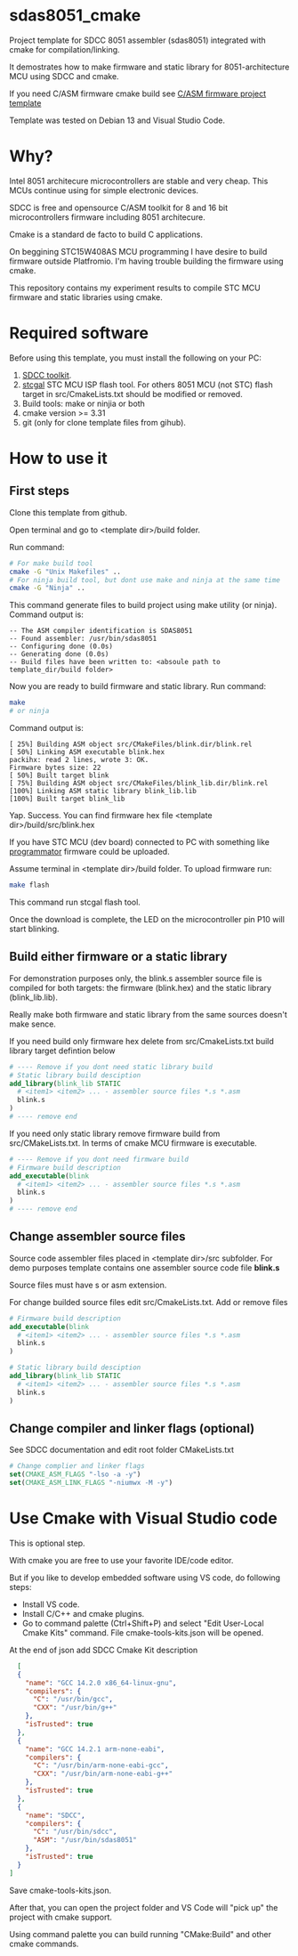 # sdas8051_cmake
Project template for SDCC 8051 assembler (sdas8051)  integrated with cmake for compilation/linking.

It demostrates how to make firmware and static library for 8051-architecture MCU using SDCC and cmake.

If you need C/ASM firmware cmake build see [C/ASM firmware project template](https://github.com/mgoblin/sdcc8051_cmake)

Template was tested on Debian 13 and Visual Studio Code.

# Why?
Intel 8051 architecure microcontrollers are stable and very cheap. This MCUs continue using for simple electronic devices. 

SDCC is free and opensource C/ASM toolkit for 8 and 16 bit microcontrollers firmware including 8051 architecure.

Cmake is a standard de facto to build C applications. 

On beggining STC15W408AS MCU programming I have desire to build firmware outside Platfromio. I'm having trouble building the firmware using cmake.

This repository contains my experiment results to compile STC MCU firmware and static libraries using cmake.


# Required software
Before using this template, you must install the following on your PC:
1. [SDCC toolkit](https://sdcc.sourceforge.net/). 
2. [stcgal](https://github.com/grigorig/stcgal) STC MCU ISP flash tool. For others 8051 MCU (not STC) flash target in src/CmakeLists.txt should be modified or removed.
3. Build tools: make or ninjia or both
4. cmake version >= 3.31
5. git (only for clone template files from gihub). 

# How to use it
## First steps
Clone this template from github.

Open terminal and go to &lt;template dir&gt;/build folder.

Run command: 
```bash
# For make build tool
cmake -G "Unix Makefiles" ..
# For ninja build tool, but dont use make and ninja at the same time
cmake -G "Ninja" ..
```
This command generate files to build project using make utility (or ninja). Command output is:
```
-- The ASM compiler identification is SDAS8051
-- Found assembler: /usr/bin/sdas8051
-- Configuring done (0.0s)
-- Generating done (0.0s)
-- Build files have been written to: <absoule path to template_dir/build folder> 
```

Now you are ready to build firmware and static library. Run command:
```bash
make
# or ninja 
```
Command output is:
```
[ 25%] Building ASM object src/CMakeFiles/blink.dir/blink.rel
[ 50%] Linking ASM executable blink.hex
packihx: read 2 lines, wrote 3: OK.
Firmware bytes size: 22
[ 50%] Built target blink
[ 75%] Building ASM object src/CMakeFiles/blink_lib.dir/blink.rel
[100%] Linking ASM static library blink_lib.lib
[100%] Built target blink_lib
```

Yap. Success. You can find firmware hex file &lt;template dir&gt;/build/src/blink.hex

If you have STC MCU (dev board) connected to PC with something like [programmator](https://github.com/mgoblin/STC-programmator) firmware could be uploaded.

Assume terminal in &lt;template dir&gt;/build folder.
To upload firmware run:
```bash
make flash
```
This command run stcgal flash tool.

Once the download is complete, the LED on the microcontroller pin P10 will start blinking.

## Build either firmware or a static library
For demonstration purposes only, the blink.s assembler source file is compiled for both targets: the firmware (blink.hex)  and the static library (blink_lib.lib).

Really make both firmware and static library from the same sources doesn't make sence.

If you need build only firmware hex delete from src/CmakeLists.txt build library 
target defintion below

```cmake
# ---- Remove if you dont need static library build
# Static library build desciption
add_library(blink_lib STATIC
  # <item1> <item2> ... - assembler source files *.s *.asm
  blink.s
)
# ---- remove end
```

If you need only static library remove firmware build from src/CMakeLists.txt. In terms of cmake MCU firmware is executable.

```cmake
# ---- Remove if you dont need firmware build
# Firmware build description
add_executable(blink 
  # <item1> <item2> ... - assembler source files *.s *.asm
  blink.s
)
# ---- remove end
```

## Change assembler source files
Source code assembler files placed in &lt;template dir&gt;/src subfolder. 
For demo purposes template contains one assembler source code file **blink.s**

Source files must have s or asm extension.

For change builded source files edit src/CmakeLists.txt. Add or remove files

```cmake
# Firmware build description
add_executable(blink 
  # <item1> <item2> ... - assembler source files *.s *.asm
  blink.s 
)
```

```cmake
# Static library build desciption
add_library(blink_lib STATIC
  # <item1> <item2> ... - assembler source files *.s *.asm
  blink.s
)
```

## Change compiler and linker flags (optional)
See SDCC documentation and edit root folder CMakeLists.txt
```cmake
# Change complier and linker flags
set(CMAKE_ASM_FLAGS "-lso -a -y")
set(CMAKE_ASM_LINK_FLAGS "-niumwx -M -y")
```

# Use Cmake with Visual Studio code
This is optional step. 

With cmake you are free to use your favorite IDE/code editor.

But if you like to develop embedded software using VS code, do following steps: 
 - Install VS code. 
 - Install C/C++ and cmake plugins.
 - Go to command palette (Ctrl+Shift+P) and select "Edit User-Local Cmake Kits" command. File cmake-tools-kits.json will be opened.

At the end of json add SDCC Cmake Kit description 
```json
  [
  {
    "name": "GCC 14.2.0 x86_64-linux-gnu",
    "compilers": {
      "C": "/usr/bin/gcc",
      "CXX": "/usr/bin/g++"
    },
    "isTrusted": true
  },
  {
    "name": "GCC 14.2.1 arm-none-eabi",
    "compilers": {
      "C": "/usr/bin/arm-none-eabi-gcc",
      "CXX": "/usr/bin/arm-none-eabi-g++"
    },
    "isTrusted": true
  },
  {
    "name": "SDCC",
    "compilers": {
      "C": "/usr/bin/sdcc",
      "ASM": "/usr/bin/sdas8051"
    },
    "isTrusted": true
  }
]
```
Save cmake-tools-kits.json.

After that, you can open the project folder and VS Code will "pick up" the project with cmake support.

Using command palette you can build running "CMake:Build" and other cmake commands.

